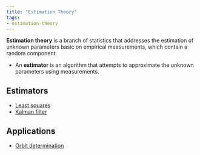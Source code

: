 ```yaml
---
title: "Estimation Theory"
tags:
- estimation-theory
---
```


**Estimation theory** is a branch of statistics that addresses the estimation of
unknown parameters basic on empirical measurements, which contain a random
component.

- An **estimator** is an algorithm that attempts to approximate the unknown
  parameters using measurements.

## Estimators 

- [Least squares](notes/least-squares.md)
- [Kalman filter](notes/kalman-filter.md)

## Applications

- [Orbit determination](notes/orbit-determination.md)
